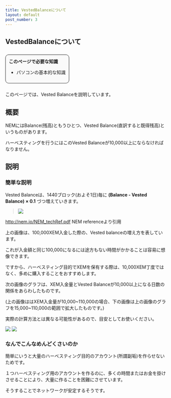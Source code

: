 ```yaml
---
title: VestedBalanceについて
layout: default
post_number: 3
---
```


## VestedBalanceについて

<div style="margin:10px 0;background-color:#FAFAFA;display:inline-block;border-radius:10px;padding:10px;border:1px solid;">
<b>このページで必要な知識</b>
<ul>
  <li>パソコンの基本的な知識</li>
</ul>
</div>

このページでは、Vested Balanceを説明しています。

## 概要

NEMにはBalance(残高)ともうひとつ、Vested Balance(直訳すると既得残高)というものがあります。

ハーベスティングを行うにはこのVested Balanceが10,000以上にならなければなりません。

## 説明

### 簡単な説明

Vested Balanceは、1440ブロック(およそ1日)毎に **(Balance - Vested Balance) × 0.1** づつ増えていきます。

<blockquote cite="http://nem.io/NEM_techRef.pdf">
<img src="/images/gaining-vested-balance.png" class="img-responsive">
</blockquote>

http://nem.io/NEM_techRef.pdf NEM referenceより引用

上の画像は、100,000XEM入金した際の、Vested balanceの増え方を表しています。

これが入金額と同じ100,000になるには途方もない時間がかかることは容易に想像できます。

ですから、ハーベスティング目的でXEMを保有する際は、10,000XEM丁度ではなく、多めに購入することをおすすめします。

次の画像のグラフは、XEM入金量とVested Balanceが10,000以上になる日数の関係をあらわしたものです。

(上の画像ははXEM入金量が10,000~110,000の場合、下の画像は上の画像のグラフを15,000~110,000の範囲で拡大したものです。)

実際の計算方法とは異なる可能性があるので、目安としてお使いください。

<img src="/images/amount-of-xem.png" class="img-responsive">

<img src="/images/amount-of-xem2.png" class="img-responsive">

### なんでこんなめんどくさいのか

簡単にいうと大量のハーベスティング目的のアカウント(所謂副垢)を作らせないためです。

１つハーベスティング用のアカウントを作るのに、多くの時間またはお金を掛けさせることにより、大量に作ることを困難にさせています。

そうすることでネットワークが安定するそうです。
